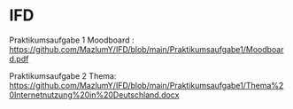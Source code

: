 # IFD
Praktikumsaufgabe 1 Moodboard : https://github.com/MazlumY/IFD/blob/main/Praktikumsaufgabe1/Moodboard.pdf

Praktikumsaufgabe 2 Thema: https://github.com/MazlumY/IFD/blob/main/Praktikumsaufgabe1/Thema%20Internetnutzung%20in%20Deutschland.docx
